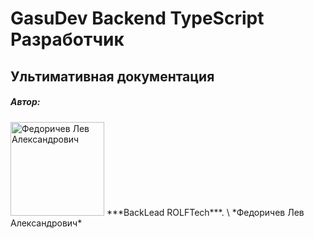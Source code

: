 # GasuDev Backend TypeScript Разработчик

## Ультимативная документация

##### Автор:
<img src="fla.jpg" alt="Федоричев Лев Александрович" width="150" height="150"/>
***BackLead ROLFTech***. \
*Федоричев Лев Александрович*